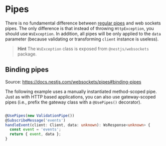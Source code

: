 # Pipes

There is no fundamental difference between [regular pipes](https://docs.nestjs.com/pipes) and web sockets pipes. The only difference is that instead of throwing `HttpException`, you should use `WsException`. In addition, all pipes will be only applied to the `data` parameter (because validating or transforming `client` instance is useless).

> **Hint** The `WsException` class is exposed from `@nestjs/websockets` package.

## Binding pipes

Source: <https://docs.nestjs.com/websockets/pipes#binding-pipes>

The following example uses a manually instantiated method-scoped pipe. Just as with HTTP based applications, you can also use gateway-scoped pipes (i.e., prefix the gateway class with a `@UsePipes()` decorator).

```typescript

@UsePipes(new ValidationPipe())
@SubscribeMessage('events')
handleEvent(client: Client, data: unknown): WsResponse<unknown> {
  const event = 'events';
  return { event, data };
}
```
